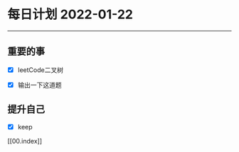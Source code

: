 #  每日计划 2022-01-22
---
## 重要的事
- [x]  leetCode二叉树
- [x]  输出一下这道题
  



## 提升自己
- [x]  keep
  



[[00.index]]









